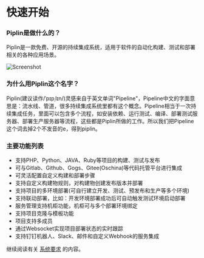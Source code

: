 # 快速开始

### Piplin是做什么的？

Piplin是一款免费、开源的持续集成系统，适用于软件的自动化构建、测试和部署相关的各种应用场景。

![Screenshot](http://piplin.com/img/screenshot.png?v1)

### 为什么用Piplin这个名字？

Piplin(建议读作/ˈpɪpˌlɪn/)灵感来自于英文单词"Pipeline"，Pipeline中文的字面意思是：流水线、管道，很多持续集成系统里都有这个概念。Pipeline相当于一次持续集成任务，里面可以包含多个流程，如安装依赖、运行测试、编译、部署测试服务器、部署生产服务器等流程，这些都是Piplin所做的工作。所以我们把Pipeline这个词去掉2个不发音的e，得到piplin。

### 主要功能列表

* 支持PHP、Python、JAVA、Ruby等项目的构建、测试与发布
* 可与Gitlab、Github、Gogs、Gitee(Oschina)等代码托管平台进行集成
* 可灵活配置自定义构建和部署步骤
* 支持自定义构建物规则，对构建物创建发布版本并部署
* 支持项目的多环境部署(可自行建立开发、测试、预发布和生产等多个环境)
* 支持联动部署，比如：开发环境部署成功后可自动触发测试环境启动部署
* 服务管理支持机柜功能，机柜可与多个部署环境绑定
* 支持项目克隆与模板功能
* 项目支持多成员
* 通过Websocket实现项目部署状态的实时跟踪
* 支持钉钉机器人、Slack、邮件和自定义Webhook的服务集成

继续阅读有关 [系统要求](prerequisites.md) 的内容。
